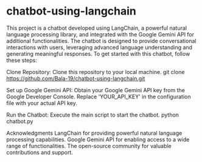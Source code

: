 ﻿# chatbot-using-langchain
This project is a chatbot developed using LangChain, a powerful natural language processing library, and integrated with the Google Gemini API for additional functionalities. The chatbot is designed to provide conversational interactions with users, leveraging advanced language understanding and generating meaningful responses.
To get started with this chatbot, follow these steps:

Clone Repository: Clone this repository to your local machine.
git clone https://github.com/Bala-19/chatbot-using-langchain.git

Set up Google Gemini API: Obtain your Google Gemini API key from the Google Developer Console. Replace 'YOUR_API_KEY' in the configuration file with your actual API key.

Run the Chatbot: Execute the main script to start the chatbot.
python chatbot.py


Acknowledgments
LangChain for providing powerful natural language processing capabilities.
Google Gemini API for enabling access to a wide range of functionalities.
The open-source community for valuable contributions and support.
